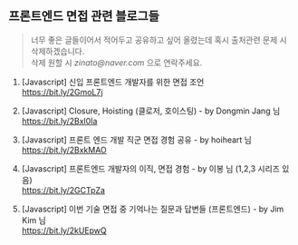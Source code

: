 ## 프론트엔드 면접 관련 블로그들 
> 너무 좋은 글들이어서 적어두고 공유하고 싶어 올렸는데 혹시 출처관련 문제 시 삭제하겠습니다. <br />
> 삭제 원할 시 _zinato@naver.com_ 으로 연락주세요.

1.  [Javascript] 신입 프론트엔드 개발자를 위한 면접 조언 <br />
<https://bit.ly/2GmoL7j>

2. [Javascript] Closure, Hoisting (클로저, 호이스팅) - by Dongmin Jang 님 <br/>
<https://bit.ly/2Bxl0Ia>

3.  [Javascript] 프론트 엔드 개발 직군 면접 경험 공유 - by hoiheart 님 <br/>
<https://bit.ly/2BxkMAO>

4.  [Javascript] 프론트엔드 개발자의 이직, 면접 경험 - by 이봉 님 (1,2,3 시리즈 있음) <br/>
<https://bit.ly/2GCTpZa>

5.  [Javascript] 이번 기술 면접 중 기억나는 질문과 답변들 (프론트엔드) - by Jim Kim 님 <br/>
<https://bit.ly/2kUEpwQ>
